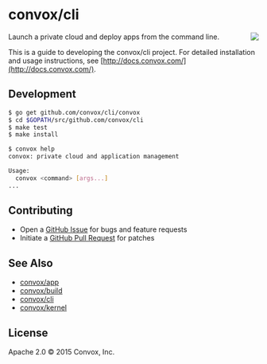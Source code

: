 # convox/cli

<a href="https://travis-ci.org/convox/cli">
  <img align="right" src="https://travis-ci.org/convox/cli.svg?branch=master">
</a>

Launch a private cloud and deploy apps from the command line.

This is a guide to developing the convox/cli project. For detailed
installation and usage instructions, see [http://docs.convox.com/](http://docs.convox.com/).

## Development

```bash
$ go get github.com/convox/cli/convox
$ cd $GOPATH/src/github.com/convox/cli
$ make test
$ make install

$ convox help
convox: private cloud and application management

Usage:
  convox <command> [args...]
...
```

## Contributing

* Open a [GitHub Issue](https://github.com/convox/cli/issues/new) for bugs and feature requests
* Initiate a [GitHub Pull Request](https://help.github.com/articles/using-pull-requests/) for patches

## See Also

* [convox/app](https://github.com/convox/app)
* [convox/build](https://github.com/convox/build)
* [convox/cli](https://github.com/convox/cli)
* [convox/kernel](https://github.com/convox/kernel)

## License

Apache 2.0 &copy; 2015 Convox, Inc.
